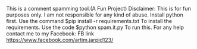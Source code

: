 This is a comment spamming tool.(A Fun Project)
Disclaimer: This is for fun purposes only.
I am not responsible for any kind of abuse.
Install python first.
Use the command $pip install -r requirements.txt
To install the requirements.
Use the code $python spam.it.py
To run this.
For any help contact me to my Facebook:
FB link https://www.facebook.com/artim.jarpid123/
